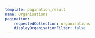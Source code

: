 ```yaml
---
template: pagination_result
name: Organisations
pagination:
    requestedCollection: organisations
    displayOrganisationFilter: false
---
```


